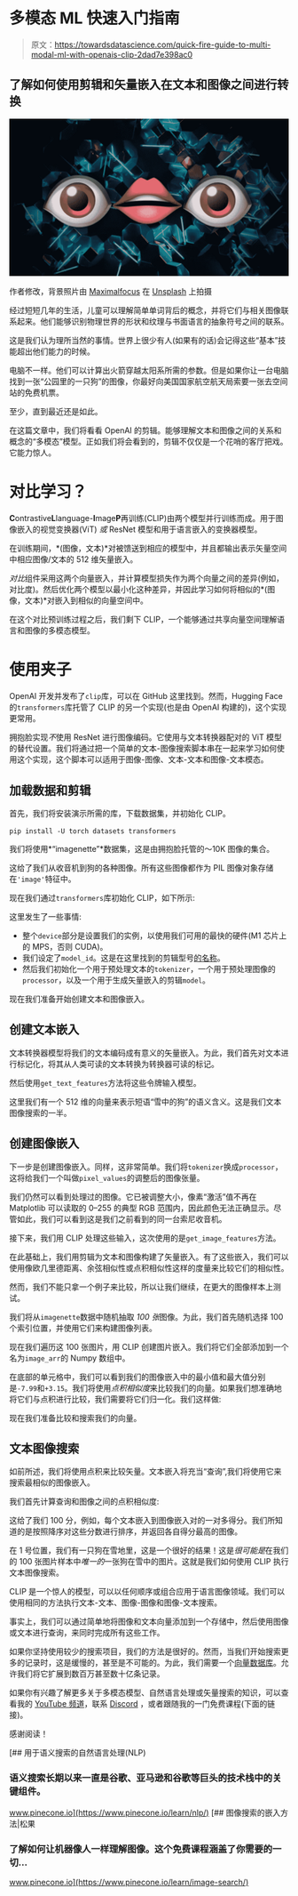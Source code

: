 # 多模态 ML 快速入门指南

> 原文：<https://towardsdatascience.com/quick-fire-guide-to-multi-modal-ml-with-openais-clip-2dad7e398ac0>

## 了解如何使用剪辑和矢量嵌入在文本和图像之间进行转换

![](img/6ee01431494a2c61fc6d2655e1b901db.png)

作者修改，背景照片由 [Maximalfocus](https://unsplash.com/@maximalfocus?utm_source=unsplash&utm_medium=referral&utm_content=creditCopyText) 在 [Unsplash](https://unsplash.com/s/photos/future?utm_source=unsplash&utm_medium=referral&utm_content=creditCopyText) 上拍摄

经过短短几年的生活，儿童可以理解简单单词背后的概念，并将它们与相关图像联系起来。他们能够识别物理世界的形状和纹理与书面语言的抽象符号之间的联系。

这是我们认为理所当然的事情。世界上很少有人(如果有的话)会记得这些“基本”技能超出他们能力的时候。

电脑不一样。他们可以计算出火箭穿越太阳系所需的参数。但是如果你让一台电脑找到一张“公园里的一只狗”的图像，你最好向美国国家航空航天局索要一张去空间站的免费机票。

至少，直到最近还是如此。

在这篇文章中，我们将看看 OpenAI 的剪辑。能够理解文本和图像之间的关系和概念的“多模态”模型。正如我们将会看到的，剪辑不仅仅是一个花哨的客厅把戏。它能力惊人。

# 对比学习？

**C**ontrastive**L**language-**I**mage**P**再训练(CLIP)由两个模型并行训练而成。用于图像嵌入的视觉变换器(ViT) *或* ResNet 模型和用于语言嵌入的变换器模型。

在训练期间，*(图像，文本)*对被馈送到相应的模型中，并且都输出表示矢量空间中相应图像/文本的 512 维矢量嵌入。

*对比*组件采用这两个向量嵌入，并计算模型损失作为两个向量之间的差异(例如，对比度)。然后优化两个模型以最小化这种差异，并因此学习如何将相似的*(图像，文本)*对嵌入到相似的向量空间中。

在这个对比预训练过程之后，我们剩下 CLIP，一个能够通过共享向量空间理解语言和图像的多模态模型。

# 使用夹子

OpenAI 开发并发布了`clip`库，可以在 GitHub 这里找到。然而，Hugging Face 的`transformers`库托管了 CLIP 的另一个实现(也是由 OpenAI 构建的)，这个实现更常用。

拥抱脸实现*不*使用 ResNet 进行图像编码。它使用与文本转换器配对的 ViT 模型的替代设置。我们将通过把一个简单的文本-图像搜索脚本串在一起来学习如何使用这个实现，这个脚本可以适用于图像-图像、文本-文本和图像-文本模态。

## 加载数据和剪辑

首先，我们将安装演示所需的库，下载数据集，并初始化 CLIP。

```
pip install -U torch datasets transformers
```

我们将使用*“imagenette”*数据集，这是由拥抱脸托管的～10K 图像的集合。

这给了我们从收音机到狗的各种图像。所有这些图像都作为 PIL 图像对象存储在`'image'`特征中。

现在我们通过`transformers`库初始化 CLIP，如下所示:

这里发生了一些事情:

*   整个`device`部分是设置我们的实例，以使用我们可用的最快的硬件(M1 芯片上的 MPS，否则 CUDA)。
*   我们设定了`model_id`。这是在这里找到的剪辑型号[的名称](https://huggingface.co/openai/clip-vit-base-patch32)。
*   然后我们初始化一个用于预处理文本的`tokenizer`，一个用于预处理图像的`processor`，以及一个用于生成矢量嵌入的剪辑`model`。

现在我们准备开始创建文本和图像嵌入。

## 创建文本嵌入

文本转换器模型将我们的文本编码成有意义的矢量嵌入。为此，我们首先对文本进行标记化，将其从人类可读的文本转换为转换器可读的标记。

然后使用`get_text_features`方法将这些令牌输入模型。

这里我们有一个 512 维的向量来表示短语“雪中的狗”的语义含义。这是我们文本图像搜索的一半。

## 创建图像嵌入

下一步是创建图像嵌入。同样，这非常简单。我们将`tokenizer`换成`processor`，这将给我们一个叫做`pixel_values`的调整后的图像张量。

我们仍然可以看到处理过的图像。它已被调整大小，像素“激活”值不再在 Matplotlib 可以读取的 0–255 的典型 RGB 范围内，因此颜色无法正确显示。尽管如此，我们可以看到这是我们之前看到的同一台索尼收音机。

接下来，我们用 CLIP 处理这些输入，这次使用的是`get_image_features`方法。

在此基础上，我们用剪辑为文本和图像构建了矢量嵌入。有了这些嵌入，我们可以使用像欧几里德距离、余弦相似性或点积相似性这样的度量来比较它们的相似性。

然而，我们不能只拿一个例子来比较，所以让我们继续，在更大的图像样本上测试。

我们将从`imagenette`数据中随机抽取 *100 张*图像。为此，我们首先随机选择 100 个索引位置，并使用它们来构建图像列表。

现在我们遍历这 100 张图片，用 CLIP 创建图片嵌入。我们将它们全部添加到一个名为`image_arr`的 Numpy 数组中。

在底部的单元格中，我们可以看到我们的图像嵌入中的最小值和最大值分别是`-7.99`和`+3.15`。我们将使用*点积相似度*来比较我们的向量。如果我们想准确地将它们与点积进行比较，我们需要将它们归一化。我们这样做:

现在我们准备比较和搜索我们的向量。

## 文本图像搜索

如前所述，我们将使用点积来比较矢量。文本嵌入将充当“查询”,我们将使用它来搜索最相似的图像嵌入。

我们首先计算查询和图像之间的点积相似度:

这给了我们 100 分，例如，每个文本嵌入到图像嵌入对的一对多得分。我们所知道的是按照降序对这些分数进行排序，并返回各自得分最高的图像。

在 1 号位置，我们有一只狗在雪地里，这是一个很好的结果！这是*很可能是*在我们的 100 张图片样本中*唯一的*一张狗在雪中的图片。这就是我们如何使用 CLIP 执行文本图像搜索。

CLIP 是一个惊人的模型，可以以任何顺序或组合应用于语言图像领域。我们可以使用相同的方法执行文本-文本、图像-图像和图像-文本搜索。

事实上，我们可以通过简单地将图像和文本向量添加到一个存储中，然后使用图像或文本进行查询，来同时完成所有这些工作。

如果你坚持使用较少的搜索项目，我们的方法是很好的。然而，当我们开始搜索更多的记录时，这是缓慢的，甚至是不可能的。为此，我们需要一个[向量数据库](https://www.pinecone.io/learn/vector-database/)。允许我们将它扩展到数百万甚至数十亿条记录。

如果你有兴趣了解更多关于多模态模型、自然语言处理或矢量搜索的知识，可以查看我的 [YouTube 频道](https://www.youtube.com/c/jamesbriggs)，联系 [Discord](https://discord.gg/c5QtDB9RAP) ，或者跟随我的一门免费课程(下面的链接)。

感谢阅读！

[](https://www.pinecone.io/learn/nlp/) [## 用于语义搜索的自然语言处理(NLP)

### 语义搜索长期以来一直是谷歌、亚马逊和谷歌等巨头的技术栈中的关键组件。

www.pinecone.io](https://www.pinecone.io/learn/nlp/) [](https://www.pinecone.io/learn/image-search/) [## 图像搜索的嵌入方法|松果

### 了解如何让机器像人一样理解图像。这个免费课程涵盖了你需要的一切…

www.pinecone.io](https://www.pinecone.io/learn/image-search/)